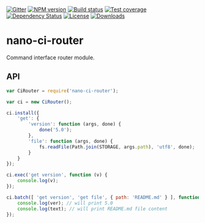 [![Gitter][gitter-image]][gitter-url]
[![NPM version][npm-image]][npm-url]
[![Build status][travis-image]][travis-url]
[![Test coverage][coveralls-image]][coveralls-url]
[![Dependency Status][david-image]][david-url]
[![License][license-image]][license-url]
[![Downloads][downloads-image]][downloads-url]

# nano-ci-router

Command interface router module.

## API

```js
var CiRouter = require('nano-ci-router');

var ci = new CiRouter();

ci.install({
	'get': {
		'version': function (args, done) {
			done('5.0');
		},
		'file': function (args, done) {
			fs.readFile(Path.join(STORAGE, args.path), 'utf8', done);
		}
	}
});

ci.exec('get version', function (v) {
	console.log(v);
});

ci.batch([ 'get version', 'get file', { path: 'README.md' } ], function (ver, text) {
	console.log(ver); // will print 5.0
	console.log(text); // will print README.md file content
});
```

[bithound-image]: https://www.bithound.io/github/Holixus/nano-ci-router/badges/score.svg
[bithound-url]: https://www.bithound.io/github/Holixus/nano-ci-router

[gitter-image]: https://badges.gitter.im/Holixus/nano-ci-router.svg
[gitter-url]: https://gitter.im/Holixus/nano-ci-router

[npm-image]: https://badge.fury.io/js/nano-ci-router.svg
[npm-url]: https://badge.fury.io/js/nano-ci-router

[github-tag]: http://img.shields.io/github/tag/Holixus/nano-ci-router.svg
[github-url]: https://github.com/Holixus/nano-ci-router/tags

[travis-image]: https://travis-ci.org/Holixus/nano-ci-router.svg?branch=master
[travis-url]: https://travis-ci.org/Holixus/nano-ci-router

[coveralls-image]: https://coveralls.io/repos/github/Holixus/nano-ci-router/badge.svg?branch=master
[coveralls-url]: https://coveralls.io/github/Holixus/nano-ci-router?branch=master

[david-image]: https://david-dm.org/Holixus/nano-ci-router.svg
[david-url]: https://david-dm.org/Holixus/nano-ci-router

[license-image]: https://img.shields.io/badge/license-MIT-blue.svg
[license-url]: LICENSE

[downloads-image]: http://img.shields.io/npm/dt/nano-ci-router.svg
[downloads-url]: https://npmjs.org/package/nano-ci-router
